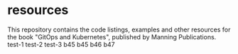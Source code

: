 # resources
This repository contains the code listings, examples and other resources for the book "GitOps and Kubernetes", published by Manning Publications.
test-1
test-2
test-3
b45
b45
b46
b47